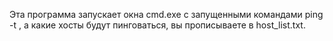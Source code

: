 Эта программа запускает окна cmd.exe с запущенными командами ping -t <HOSTNAME>, а какие хосты будут пинговаться, вы прописываете в host_list.txt.
